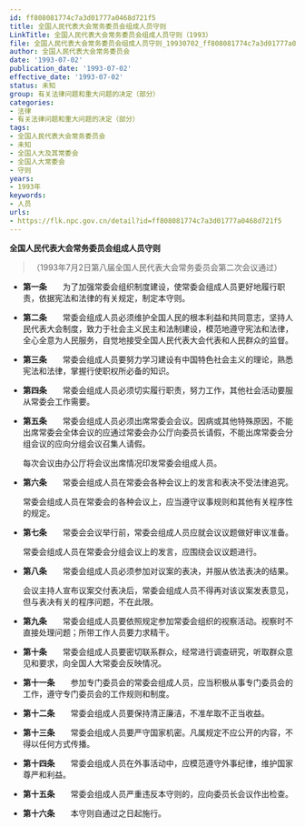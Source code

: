 ```yaml
---
id: ff808081774c7a3d01777a0468d721f5
title: 全国人民代表大会常务委员会组成人员守则
LinkTitle: 全国人民代表大会常务委员会组成人员守则（1993）
file: 全国人民代表大会常务委员会组成人员守则_19930702_ff808081774c7a3d01777a0468d721f5.docx
author: 全国人民代表大会常务委员会
date: '1993-07-02'
publication_date: '1993-07-02'
effective_date: '1993-07-02'
status: 未知
group: 有关法律问题和重大问题的决定（部分）
categories:
- 法律
- 有关法律问题和重大问题的决定（部分）
tags:
- 全国人民代表大会常务委员会
- 未知
- 全国人大及其常委会
- 全国人大常委会
- 守则
years:
- 1993年
keywords:
- 人员
urls:
- https://flk.npc.gov.cn/detail?id=ff808081774c7a3d01777a0468d721f5
---
```


**全国人民代表大会常务委员会组成人员守则**

> （1993年7月2日第八届全国人民代表大会常务委员会第二次会议通过）

- **第一条**　　为了加强常委会组织制度建设，使常委会组成人员更好地履行职责，依据宪法和法律的有关规定，制定本守则。

- **第二条**　　常委会组成人员必须维护全国人民的根本利益和共同意志，坚持人民代表大会制度，致力于社会主义民主和法制建设，模范地遵守宪法和法律，全心全意为人民服务，自觉地接受全国人民代表大会代表和人民群众的监督。

- **第三条**　　常委会组成人员要努力学习建设有中国特色社会主义的理论，熟悉宪法和法律，掌握行使职权所必备的知识。

- **第四条**　　常委会组成人员必须切实履行职责，努力工作，其他社会活动要服从常委会工作需要。

- **第五条**　　常委会组成人员必须出席常委会会议。因病或其他特殊原因，不能出席常委会全体会议的应通过常委会办公厅向委员长请假，不能出席常委会分组会议的应向分组会议召集人请假。

  每次会议由办公厅将会议出席情况印发常委会组成人员。

- **第六条**　　常委会组成人员在常委会各种会议上的发言和表决不受法律追究。

  常委会组成人员在常委会的各种会议上，应当遵守议事规则和其他有关程序性的规定。

- **第七条**　　常委会会议举行前，常委会组成人员应就会议议题做好审议准备。

  常委会组成人员在常委会分组会议上的发言，应围绕会议议题进行。

- **第八条**　　常委会组成人员必须参加对议案的表决，并服从依法表决的结果。

  会议主持人宣布议案交付表决后，常委会组成人员不得再对该议案发表意见，但与表决有关的程序问题，不在此限。

- **第九条**　　常委会组成人员要依照规定参加常委会组织的视察活动。视察时不直接处理问题；所带工作人员要力求精干。

- **第十条**　　常委会组成人员要密切联系群众，经常进行调查研究，听取群众意见和要求，向全国人大常委会反映情况。

- **第十一条**　　参加专门委员会的常委会组成人员，应当积极从事专门委员会的工作，遵守专门委员会的工作规则和制度。

- **第十二条**　　常委会组成人员要保持清正廉洁，不准牟取不正当收益。

- **第十三条**　　常委会组成人员要严守国家机密。凡属规定不应公开的内容，不得以任何方式传播。

- **第十四条**　　常委会组成人员在外事活动中，应模范遵守外事纪律，维护国家尊严和利益。

- **第十五条**　　常委会组成人员严重违反本守则的，应向委员长会议作出检查。

- **第十六条**　　本守则自通过之日起施行。
